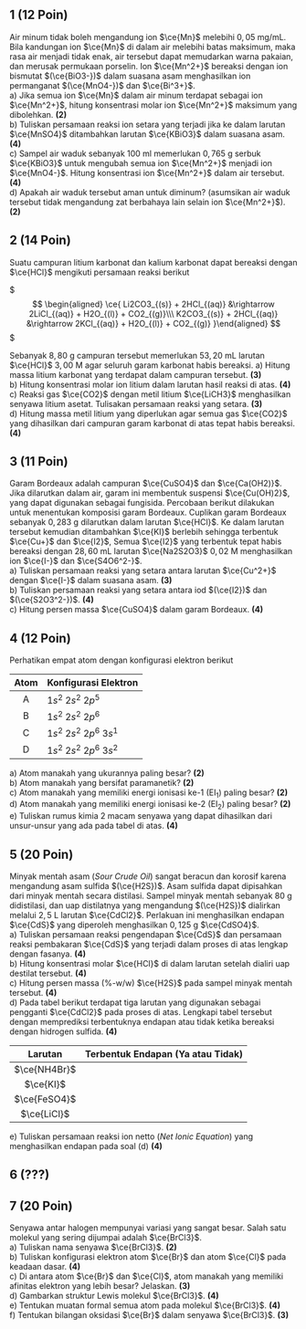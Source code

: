 ## 1 (12 Poin)
Air minum tidak boleh mengandung ion $\ce{Mn}$ melebihi $0,05$ mg/mL. Bila kandungan ion $\ce{Mn}$ di dalam air melebihi batas maksimum, maka rasa air menjadi tidak enak, air tersebut dapat memudarkan warna pakaian, dan merusak permukaan porselin. Ion $\ce{Mn^2+}$ bereaksi dengan ion bismutat $(\ce{BiO3-})$ dalam suasana asam menghasilkan ion permanganat $(\ce{MnO4-})$ dan $\ce{Bi^3+}$.  
a) Jika semua ion $\ce{Mn}$ dalam air minum terdapat sebagai ion $\ce{Mn^2+}$, hitung konsentrasi molar ion $\ce{Mn^2+}$ maksimum yang dibolehkan. **(2)**   
b) Tuliskan persamaan reaksi ion setara yang terjadi jika ke dalam larutan $\ce{MnSO4}$ ditambahkan larutan $\ce{KBiO3}$ dalam suasana asam. **(4)**   
c) Sampel air waduk sebanyak $100$ ml memerlukan $0,765$ g serbuk $\ce{KBiO3}$ untuk mengubah semua ion $\ce{Mn^2+}$ menjadi ion $\ce{MnO4-}$. Hitung konsentrasi ion $\ce{Mn^2+}$ dalam air tersebut. **(4)**  
d) Apakah air waduk tersebut aman untuk diminum? (asumsikan air waduk tersebut tidak mengandung zat berbahaya lain selain ion $\ce{Mn^2+}$). **(2)**

## 2 (14 Poin)
Suatu campuran litium karbonat dan kalium karbonat dapat bereaksi dengan $\ce{HCl}$ mengikuti persamaan reaksi berikut

$$$
\begin{aligned} \ce{
    Li2CO3_{(s)} + 2HCl_{(aq)} &\rightarrow 2LiCl_{(aq)} + H2O_{(l)} + CO2_{(g)}\\\
    K2CO3_{(s)} + 2HCl_{(aq)} &\rightarrow 2KCl_{(aq)} + H2O_{(l)} + CO2_{(g)}
}\end{aligned}
$$$

Sebanyak $8,80$ g campuran tersebut memerlukan $53,20$ mL larutan $\ce{HCl}$ $3,00$ M agar seluruh garam karbonat habis bereaksi.
a) Hitung massa litium karbonat yang terdapat dalam campuran tersebut. **(3)**  
b) Hitung konsentrasi molar ion litium dalam larutan hasil reaksi di atas. **(4)**  
c) Reaksi gas $\ce{CO2}$ dengan metil litium $\ce{LiCH3}$ menghasilkan senyawa litium asetat. Tulisakan persamaan reaksi yang setara. **(3)**  
d) Hitung massa metil litium yang diperlukan agar semua gas $\ce{CO2}$ yang dihasilkan dari campuran garam karbonat di atas tepat habis bereaksi. **(4)**  

## 3 (11 Poin)
Garam Bordeaux adalah campuran $\ce{CuSO4}$ dan $\ce{Ca(OH2)}$. Jika dilarutkan dalam air, garam ini membentuk suspensi $\ce{Cu(OH)2}$, yang dapat digunakan sebagai fungisida. Percobaan berikut dilakukan untuk menentukan komposisi garam Bordeaux. Cuplikan garam Bordeaux sebanyak $0,283$ g dilarutkan dalam larutan $\ce{HCl}$. Ke dalam larutan tersebut kemudian ditambahkan $\ce{KI}$ berlebih sehingga terbentuk $\ce{Cu+}$ dan $\ce{I2}$, Semua $\ce{I2}$ yang terbentuk tepat habis bereaksi dengan $28,60$ mL larutan $\ce{Na2S2O3}$ $0,02$ M menghasilkan ion $\ce{I-}$ dan $\ce{S4O6^2-}$.  
a) Tuliskan persamaan reaksi yang setara antara larutan $\ce{Cu^2+}$ dengan $\ce{I-}$ dalam suasana asam. **(3)**  
b) Tuliskan persamaan reaksi yang setara antara iod $(\ce{I2})$ dan $(\ce{S2O3^2-})$. **(4)**  
c) Hitung persen massa $\ce{CuSO4}$ dalam garam Bordeaux. **(4)**  

## 4 (12 Poin)
Perhatikan empat atom dengan konfigurasi elektron berikut

| Atom | Konfigurasi Elektron     |
| :--: | --------------------     |
| A    | $1s^2\ 2s^2\ 2p^5$       |
| B    | $1s^2\ 2s^2\ 2p^6$       |
| C    | $1s^2\ 2s^2\ 2p^6\ 3s^1$ |
| D    | $1s^2\ 2s^2\ 2p^6\ 3s^2$ |

a) Atom manakah yang ukurannya paling besar? **(2)**  
b) Atom manakah yang bersifat paramanetik? **(2)**  
c) Atom manakah yang memiliki energi ionisasi ke-1 (EI$_1$) paling besar? **(2)**  
d) Atom manakah yang memiliki energi ionisasi ke-2 (EI$_2$) paling besar? **(2)**  
e) Tuliskan rumus kimia $2$ macam senyawa yang dapat dihasilkan dari unsur-unsur yang ada pada tabel di atas. **(4)**

## 5 (20 Poin)
Minyak mentah asam (*Sour Crude Oil*) sangat beracun dan korosif karena mengandung asam sulfida $(\ce{H2S})$. Asam sulfida dapat dipisahkan dari minyak mentah secara distilasi. Sampel minyak mentah sebanyak $80$ g didistilasi, dan uap distilatnya yang mengandung $(\ce{H2S})$ dialirkan melalui $2,5$ L larutan $\ce{CdCl2}$. Perlakuan ini menghasilkan endapan $\ce{CdS}$ yang diperoleh menghasilkan $0,125$ g $\ce{CdSO4}$.  
a) Tuliskan persamaan reaksi pengendapan $\ce{CdS}$ dan persamaan reaksi pembakaran $\ce{CdS}$ yang terjadi dalam proses di atas lengkap dengan fasanya. **(4)**  
b) Hitung konsentrasi molar $\ce{HCl}$ di dalam larutan setelah dialiri uap destilat tersebut. **(4)**  
c) Hitung persen massa (%-w/w) $\ce{H2S}$ pada sampel minyak mentah tersebut. **(4)**  
d) Pada tabel berikut terdapat tiga larutan yang digunakan sebagai pengganti $\ce{CdCl2}$ pada proses di atas. Lengkapi tabel tersebut dengan memprediksi terbentuknya endapan atau tidak ketika bereaksi dengan hidrogen sulfida. **(4)**  

| Larutan | Terbentuk Endapan (Ya atau Tidak) | 
| :-----: | :-------------------------------: |
| $\ce{NH4Br}$ | |
| $\ce{KI}$ | |
| $\ce{FeSO4}$ | |
| $\ce{LiCl}$ | |

e) Tuliskan persamaan reaksi ion netto (*Net Ionic Equation*) yang menghasilkan endapan pada soal (d) **(4)**   

## 6 (???)

## 7 (20 Poin)
Senyawa antar halogen mempunyai variasi yang sangat besar. Salah satu molekul yang sering dijumpai adalah $\ce{BrCl3}$.  
a) Tuliskan nama senyawa $\ce{BrCl3}$. **(2)**  
b) Tuliskan konfigurasi elektron atom $\ce{Br}$ dan atom $\ce{Cl}$ pada keadaan dasar. **(4)**  
c) Di antara atom $\ce{Br}$ dan $\ce{Cl}$, atom manakah yang memiliki afinitas elektron yang lebih besar? Jelaskan. **(3)**  
d) Gambarkan struktur Lewis molekul $\ce{BrCl3}$. **(4)**  
e) Tentukan muatan formal semua atom pada molekul $\ce{BrCl3}$. **(4)**  
f) Tentukan bilangan oksidasi $\ce{Br}$ dalam senyawa $\ce{BrCl3}$. **(3)**